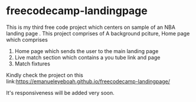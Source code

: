 # freecodecamp-landingpage
This is my third free code project which centers on sample of an NBA landing page .
This project comprises of 
A background pciture, Home page
which comprises
1. Home page which sends the user to the main landing page
2. Live match section which contains a you tube link and page
3. Match fixtures

Kindly check the project on this link:https://emanueleyeboah.github.io/freecodecamp-landingpage/

It's responsiveness will be added very soon.
